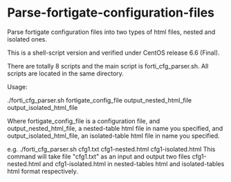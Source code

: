 # Parse-fortigate-configuration-files
Parse fortigate configuration files into two types of html files, nested and isolated ones.

This is a shell-script version and verified under CentOS release 6.6 (Final).

There are totally 8 scripts and the main script is forti_cfg_parser.sh.
All scripts are located in the same directory.

Usage:

./forti_cfg_parser.sh  fortigate_config_file output_nested_html_file output_isolated_html_file

Where fortigate_config_file is a configuration file, and
      output_nested_html_file, a nested-table html file in name you specified, and
      output_isolated_html_file, an isolated-table html file in name you specified.
      
e.g.
./forti_cfg_parser.sh cfg1.txt cfg1-nested.html cfg1-isolated.html
This command will take file "cfg1.txt"  as an input and output two files cfg1-nested.html and cfg1-isolated.html in nested-tables html and isolated-tables html format respectively.

